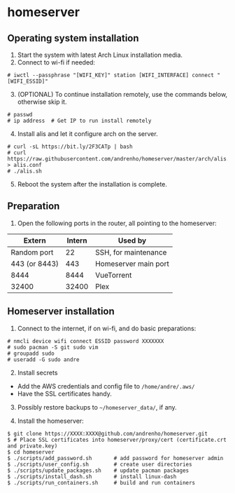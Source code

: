 # homeserver

## Operating system installation

1. Start the system with latest Arch Linux installation media.
2. Connect to wi-fi if needed:

```
# iwctl --passphrase "[WIFI_KEY]" station [WIFI_INTERFACE] connect "[WIFI_ESSID]"
```

3. (OPTIONAL) To continue installation remotely, use the commands below, otherwise skip it.

```
# passwd
# ip address  # Get IP to run install remotely
```

4. Install alis and let it configure arch on the server.

```
# curl -sL https://bit.ly/2F3CATp | bash
# curl https://raw.githubusercontent.com/andrenho/homeserver/master/arch/alis.conf > alis.conf
# ./alis.sh
```

5. Reboot the system after the installation is complete.

## Preparation

1. Open the following ports in the router, all pointing to the homeserver:

| Extern        | Intern | Used by |
|---------------|--------|---------|
| Random port   |    22  | SSH, for maintenance |
| 443 (or 8443) |   443  | Homeserver main port |
| 8444          |  8444  | VueTorrent |
| 32400         | 32400  | Plex |

## Homeserver installation

1. Connect to the internet, if on wi-fi, and do basic preparations:

```
# nmcli device wifi connect ESSID password XXXXXXX
# sudo pacman -S git sudo vim
# groupadd sudo
# useradd -G sudo andre
```

2. Install secrets
  - Add the AWS credentials and config file to `/home/andre/.aws/`
  - Have the SSL certificates handy.

3. Possibly restore backups to `~/homeserver_data/`, if any.

4. Install the homeserver:

```
$ git clone https://XXXX:XXXX@github.com/andrenho/homeserver.git
$ # Place SSL certificates into homeserver/proxy/cert (certificate.crt and private.key)
$ cd homeserver
$ ./scripts/add_password.sh       # add password for homeserver admin
$ ./scripts/user_config.sh        # create user directories
$ ./scripts/update_packages.sh    # update pacman packages
$ ./scripts/install_dash.sh       # install linux-dash
$ ./scripts/run_containers.sh     # build and run containers
```
